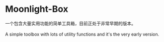 # Moonlight-Box

一个包含大量实用功能的简单工具箱，目前正处于非常早期的版本。
<br><br>
A simple toolbox with lots of utility functions and it's the very early version.
